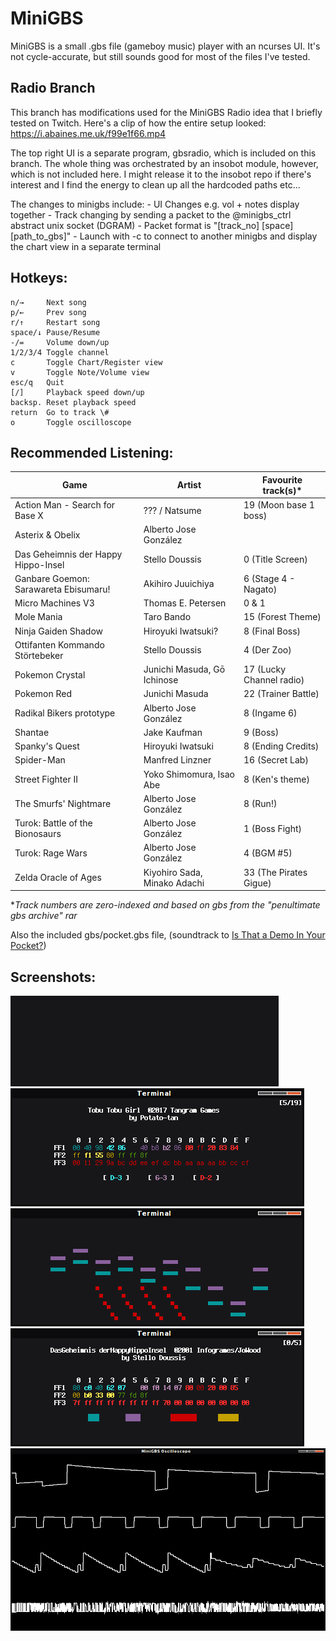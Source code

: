 # MiniGBS

MiniGBS is a small .gbs file (gameboy music) player with an ncurses UI.
It's not cycle-accurate, but still sounds good for most of the files I've tested.

## Radio Branch

This branch has modifications used for the MiniGBS Radio idea that I briefly tested
on Twitch. Here's a clip of how the entire setup looked: https://i.abaines.me.uk/f99e1f66.mp4

The top right UI is a separate program, gbsradio, which is included on this branch.
The whole thing was orchestrated by an insobot module, however, which is not included here.
I might release it to the insobot repo if there's interest and I find the energy to clean
up all the hardcoded paths etc...

The changes to minigbs include:
	- UI Changes e.g. vol + notes display together
	- Track changing by sending a packet to the @minigbs_ctrl abstract unix socket (DGRAM)
		- Packet format is "[track_no] [space] [path_to_gbs]"
	- Launch with -c to connect to another minigbs and display the chart view in a separate terminal

## Hotkeys:
	n/→     Next song
	p/←     Prev song
	r/↑     Restart song
	space/↓ Pause/Resume
	-/=     Volume down/up
	1/2/3/4 Toggle channel
	c       Toggle Chart/Register view
	v       Toggle Note/Volume view
	esc/q   Quit
	[/]     Playback speed down/up
	backsp. Reset playback speed
	return  Go to track \#
	o       Toggle oscilloscope

## Recommended Listening:

| Game | Artist | Favourite track(s)* |
| ---- | ------ | ------------------- |
| Action Man - Search for Base X | ??? / Natsume | 19 (Moon base 1 boss) |
| Asterix & Obelix | Alberto Jose González | |
| Das Geheimnis der Happy Hippo-Insel | Stello Doussis | 0 (Title Screen) |
| Ganbare Goemon: Sarawareta Ebisumaru! | Akihiro Juuichiya | 6 (Stage 4 - Nagato) |
| Micro Machines V3 | Thomas E. Petersen | 0 & 1 |
| Mole Mania | Taro Bando | 15 (Forest Theme) |
| Ninja Gaiden Shadow | Hiroyuki Iwatsuki? | 8 (Final Boss) |
| Ottifanten Kommando Störtebeker | Stello Doussis | 4 (Der Zoo) |
| Pokemon Crystal | Junichi Masuda, Gō Ichinose | 17 (Lucky Channel radio) |
| Pokemon Red | Junichi Masuda | 22 (Trainer Battle) |
| Radikal Bikers prototype | Alberto Jose González | 8 (Ingame 6) |
| Shantae | Jake Kaufman | 9 (Boss) |
| Spanky's Quest | Hiroyuki Iwatsuki | 8 (Ending Credits) |
| Spider-Man | Manfred Linzner | 16 (Secret Lab) |
| Street Fighter II | Yoko Shimomura, Isao Abe | 8 (Ken's theme) |
| The Smurfs' Nightmare | Alberto Jose González | 8 (Run!) |
| Turok: Battle of the Bionosaurs | Alberto Jose González | 1 (Boss Fight) |
| Turok: Rage Wars | Alberto Jose González | 4 (BGM #5) |
| Zelda Oracle of Ages | Kiyohiro Sada, Minako Adachi | 33 (The Pirates Gigue) |

**Track numbers are zero-indexed and based on gbs from the "penultimate gbs archive" rar*

Also the included gbs/pocket.gbs file, (soundtrack to [Is That a Demo In Your Pocket?](https://www.pouet.net/prod.php?which=65997))

## Screenshots:

![Animated screenshot](/screenshots/anim.gif)
![Note display](/screenshots/notes.png)
![Chart display](/screenshots/chart.png)
![Volume display](/screenshots/volume.png)
![Oscilloscope](/screenshots/osc.png)
	
	
